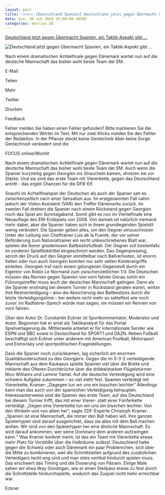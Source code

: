 ```yaml
---
layout: post
title: "🔥🔥🔥🔥 [Deutschland Spanien] Deutschland jetzt gegen Übermacht Spanien, ein Taktik-Aspekt gibt ..."
date: Sun, 30 Jun 2024 15:00:00 +0200
categories: entries DE
---
```

[Deutschland jetzt gegen Übermacht Spanien, ein Taktik-Aspekt gibt ...](https://www.focus.de/sport/fussball/em/der-insider-erklaert-deutschland-jetzt-gegen-uebermacht-spanien-ein-taktik-aspekt-gibt-grosse-hoffnung_id_260097511.html)

![Deutschland jetzt gegen Übermacht Spanien, ein Taktik-Aspekt gibt ...](https://p6.focus.de/img/fotos/id_260097526/im-em-viertelfinale-spielt-deutschland-gegen-spanien.png?im=Crop%3D%280%2C0%2C1065%2C532%29%3BResize%3D%281200%2C627%29&impolicy=perceptual&quality=mediumHigh&hash=cc10e024601e0c21d417473d83150eddc91edc0967fb1893e2dc8f06eefd4b88)

Nach einem dramatischen Achtelfinale gegen Dänemark wartet nun auf die deutsche Mannschaft das bisher wohl beste Team der EM.

E-Mail

Teilen

Mehr

Twitter

Drucken

Feedback

Fehler melden Sie haben einen Fehler gefunden? Bitte markieren Sie die entsprechenden Wörter im Text. Mit nur zwei Klicks melden Sie den Fehler der Redaktion. In der Pflanze steckt keine Gentechnik Aber keine Sorge: Gentechnish verändert sind die

FOCUS online/Wochit

Nach einem dramatischen Achtelfinale gegen Dänemark wartet nun auf die deutsche Mannschaft das bisher wohl beste Team der EM. Auch wenn die Spanier kurzzeitig gegen Georgien ins Straucheln kamen, strotzen sie vor Stärke. Und sie sind das erste Team mit Viererkette, gegen das Deutschland antritt - das ergibt Chancen für die DFB-Elf.

Sowohl im Achtelfinalspiel der Deutschen als auch der Spanier sah es zwischenzeitlich nach einer Sensation aus. Im erstgenannten Fall nahm jedoch der Video-Assistent (VAR) den Treffer Dänemarks zurück. Im zweiten Fall drehten die Spanier nach einem Rückstand gegen Georgien noch das Spiel am Sonntagabend. Somit gibt es nun im Viertelfinale eine Neuauflage des EM-Endspiels von 2008. Von damals ist natürlich niemand mehr dabei, aber die Spanier haben sich in ihrem grundlegenden Spielstil wenig verändert. Die Spanier geben alles, um den Gegner einzuschnüren Unter der Leitung von Cheftrainer Luis de la Fuente, der vor seiner Beförderung zum Nationaltrainer ein recht unbeschriebenes Blatt war, spielen die Iberer gnadenlosen Ballbesitzfußball. Der Gegner soll bestenfalls im vorderen Spielfelddrittel eingeschnürt werden. Das Gegenpressing, sprich der Druck auf den Gegner unmittelbar nach Ballverlusten, ist enorm. Italien oder nun auch Georgien konnten nur sehr selten Konterangriffe einleiten. Georgien traf nach einem gelungenen Gegenstoß durch ein Eigentor von Robin Le Normand zum zwischenzeitlichen 1:0. Die Deutschen müssen das Rennen gegen Spanien von vorn fahren Genau solch ein Führungstreffer muss auch der deutschen Mannschaft gelingen. Denn als die Spanier erstmalig bei diesem Turnier in Rückstand geraten waren, wirkte ihre Restverteidigung – also die Absicherung des Ballbesitzes durch die letzte Verteidigungslinie – bei weitem nicht mehr so sattelfest wie noch zuvor. Im Radfahrer-Sprech würde man sagen, sie müssen ein Rennen von vorn fahren.

Über den Autor Dr. Constantin Eckner ist Sportkommentator, Moderator und Autor. Begonnen hat er einst als Taktikanalyst für das Portal Spielverlagerung.de. Mittlerweile arbeitet er für internationale Sender wie ESPN und BBC sowie in Deutschland für SPORT1 und DAZN. Neben Fußball beschäftigt sich Eckner unter anderem mit American Football, Motorsport und Eishockey und sportpolitischen Fragestellungen.

Dass die Spanier noch zurückkamen, lag sicherlich am enormen Qualitätsunterschied zu den Georgiern. Gegen die im 5-3-2 verteidigende Mannschaft aus dem Kaukasus spielte Spanien viel über die Breite und initiierte des Öfteren Durchbrüche über die dribbelstarken Flügelstürmer Nico Williams und Lamine Yamal. Auf die deutsche Verteidigung wird eine schwere Aufgabe zukommen – so viel steht fest. Spanien verteidigt mit Viererkette, Kramer: „Dagegen tun wir uns ein bisschen leichter“ Allerdings kann man das auch von der spanischen Verteidigung behaupten. Interessanterweise sind die Spanier das erste Team, auf das Deutschland bei diesem Turnier trifft, das mit einer Vierer- statt einer Fünferkette verteidigt. „Gegen eine Viererkette tun wir uns ein bisschen leichter. Von den Winkeln und von allem her“, sagte ZDF-Experte Christoph Kramer. „Spanien ist eine Mannschaft, die immer den Ball haben will. Ihre ganzen Spielertypen sind darauf ausgerichtet, dass sie alles mit dem Ball machen wollen. Wir sind von den Spielertypen her eine ähnliche Mannschaft. Es wird darauf ankommen, wer seine Dominanz dem anderen aufzwingen kann.“ Was Kramer konkret meint, ist das ein Team mit Viererkette etwas mehr Platz für Vorstöße über die Halbräume zulässt. Deutschland hatte gegen die Schweiz oder auch Dänemark ein paar Problemchen, sich über die Mitte zu kombinieren, weil die Schnittstellen aufgrund des zusätzlichen Verteidigers recht eng sind und man stets vertikal hindurch spielen muss. Das erschwert das Timing und die Dosierung von Pässen. Einige Male sahen wir etwa Ilkay Gündogan, wie er einen Steilpass etwas zu fest durch die Schnittstelle hindurchspielte, wodurch das Zuspiel nicht mehr erreichbar war.

Eckner

